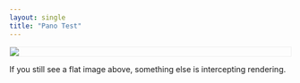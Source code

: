 ```yaml
---
layout: single
title: "Pano Test"
---
```


<!-- A-Frame -->
<script src="https://aframe.io/releases/1.5.0/aframe.min.js"></script>

<div style="max-width:100%;border:1px solid #eee">
  <a-scene embedded renderer="antialias: true" style="width:100%;height:60vh">
    <a-assets>
      <img id="pano" src="/assets/IMG_20250904_174621_00_114.jpg">
    </a-assets>
    <a-sky src="#pano" rotation="0 -90 0"></a-sky>
    <a-entity camera look-controls wasd-controls></a-entity>
  </a-scene>
</div>

<p>If you still see a flat image above, something else is intercepting rendering.</p>

